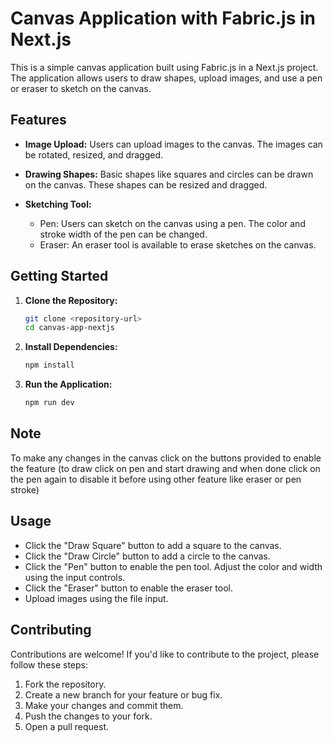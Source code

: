 # Canvas Application with Fabric.js in Next.js

This is a simple canvas application built using Fabric.js in a Next.js project. The application allows users to draw shapes, upload images, and use a pen or eraser to sketch on the canvas.

## Features

- **Image Upload:**
  Users can upload images to the canvas. The images can be rotated, resized, and dragged.

- **Drawing Shapes:**
  Basic shapes like squares and circles can be drawn on the canvas. These shapes can be resized and dragged.

- **Sketching Tool:**
  - Pen: Users can sketch on the canvas using a pen. The color and stroke width of the pen can be changed.
  - Eraser: An eraser tool is available to erase sketches on the canvas.

## Getting Started

1. **Clone the Repository:**

   ```bash
   git clone <repository-url>
   cd canvas-app-nextjs

   ```

2. **Install Dependencies:**

   ```bash
   npm install

   ```

3. **Run the Application:**
   ```bash
   npm run dev
   ```

## Note

To make any changes in the canvas click on the buttons provided to enable the feature (to draw click on pen and start drawing and when done click on the pen again to disable it before using other feature like eraser or pen stroke)

## Usage

- Click the "Draw Square" button to add a square to the canvas.
- Click the "Draw Circle" button to add a circle to the canvas.
- Click the "Pen" button to enable the pen tool. Adjust the color and width using the input controls.
- Click the "Eraser" button to enable the eraser tool.
- Upload images using the file input.

## Contributing

Contributions are welcome! If you'd like to contribute to the project, please follow these steps:

1. Fork the repository.
2. Create a new branch for your feature or bug fix.
3. Make your changes and commit them.
4. Push the changes to your fork.
5. Open a pull request.
